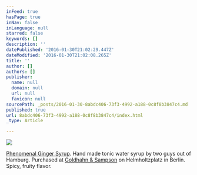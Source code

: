 ```yaml
---
inFeed: true
hasPage: true
inNav: false
inLanguage: null
starred: false
keywords: []
description: ''
datePublished: '2016-01-30T21:02:29.447Z'
dateModified: '2016-01-30T21:02:08.265Z'
title: ''
author: []
authors: []
publisher:
  name: null
  domain: null
  url: null
  favicon: null
sourcePath: _posts/2016-01-30-8abdc406-73f3-4992-a188-0c8f8b3847c4.md
published: true
url: 8abdc406-73f3-4992-a188-0c8f8b3847c4/index.html
_type: Article

---
```

![](https://the-grid-user-content.s3-us-west-2.amazonaws.com/310c2109-56d8-4517-95ff-1cf99a3b18a3.jpg)

[Phenomenal Ginger Syrup][0]. Hand made tonic water syrup by two guys out of Hamburg. Purchased at [Goldhahn & Sampson][1] on Helmholtzplatz in Berlin. Spicy, fruity flavor.

[0]: http://phenomenaltonic.com/shop/
[1]: http://www.goldhahnundsampson.de/shop/